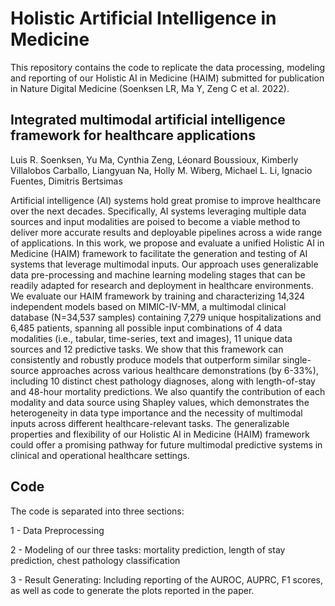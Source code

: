 # Holistic Artificial Intelligence in Medicine

This repository contains the code to replicate the data processing, modeling and reporting of our Holistic AI in Medicine (HAIM) submitted for publication in Nature Digital Medicine (Soenksen LR, Ma Y, Zeng C et al. 2022). 

## Integrated multimodal artificial intelligence framework for healthcare applications
Luis R. Soenksen, Yu Ma, Cynthia Zeng, Léonard Boussioux, Kimberly Villalobos Carballo, Liangyuan Na, Holly M. Wiberg, Michael L. Li, Ignacio Fuentes, Dimitris Bertsimas

Artificial intelligence (AI) systems hold great promise to improve healthcare over the next decades. Specifically, AI systems leveraging multiple data sources and input modalities are poised to become a viable method to deliver more accurate results and deployable pipelines across a wide range of applications. In this work, we propose and evaluate a unified Holistic AI in Medicine (HAIM) framework to facilitate the generation and testing of AI systems that leverage multimodal inputs. Our approach uses generalizable data pre-processing and machine learning modeling stages that can be readily adapted for research and deployment in healthcare environments. We evaluate our HAIM framework by training and characterizing 14,324 independent models based on MIMIC-IV-MM, a multimodal clinical database (N=34,537 samples) containing 7,279 unique hospitalizations and 6,485 patients, spanning all possible input combinations of 4 data modalities (i.e., tabular, time-series, text and images), 11 unique data sources and 12 predictive tasks. We show that this framework can consistently and robustly produce models that outperform similar single-source approaches across various healthcare demonstrations (by 6-33%), including 10 distinct chest pathology diagnoses, along with length-of-stay and 48-hour mortality predictions. We also quantify the contribution of each modality and data source using Shapley values, which demonstrates the heterogeneity in data type importance and the necessity of multimodal inputs across different healthcare-relevant tasks. The generalizable properties and flexibility of our Holistic AI in Medicine (HAIM) framework could offer a promising pathway for future multimodal predictive systems in clinical and operational healthcare settings.

## Code

The code is separated into three sections:

1 - Data Preprocessing

2 - Modeling of our three tasks: mortality prediction, length of stay prediction, chest pathology classification

3 - Result Generating: Including reporting of the AUROC, AUPRC, F1 scores, as well as code to generate the plots reported in the paper.
